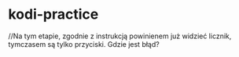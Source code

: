 # kodi-practice

//Na tym etapie, zgodnie z instrukcją powinienem już widzieć licznik, tymczasem są tylko przyciski. Gdzie jest błąd?
